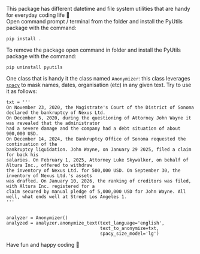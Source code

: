 This package has different datetime and file system utilities that are handy for everyday coding life :tada: <br>
Open command prompt / terminal from the folder and install the PyUtils package with the command:

	pip install .

To remove the package open command in folder and install the PyUtils package with the command:

	pip uninstall pyutils

One class that is handy it the class named ```Anonymizer```: this class leverages [```spacy```](https://spacy.io/) to mask names, dates, organisation (etc) in any given text.
Try to use it as follows:

```
txt = '''
On November 23, 2020, the Magistrate's Court of the District of Sonoma declared the bankruptcy of Nexus Ltd.
On December 5, 2020, during the questioning of Attorney John Wayne it was revealed that the administrator
had a severe damage and the company had a debt situation of about 900,000 USD.
On December 14, 2024, the Bankruptcy Office of Sonoma requested the continuation of the
bankruptcy liquidation. John Wayne, on January 29 2025, filed a claim for back his
salaries. On February 1, 2025, Attorney Luke Skywalker, on behalf of Altura Inc., offered to withdraw
the inventory of Nexus Ltd. for 500,000 USD. On September 30, the inventory of Nexus Ltd.'s assets
was drafted. On January 10, 2026, the ranking of creditors was filed, with Altura Inc. registered for a
claim secured by manual pledge of 5,000,000 USD for John Wayne. All well, what ends well at Street Los Angeles 1.
'''


analyzer = Anonymizer()
analyzed = analyzer.anonymize_text(text_language='english',
                                   text_to_anonymize=txt,
                                   spacy_size_model='lg')
```

Have fun and happy coding 🥳
